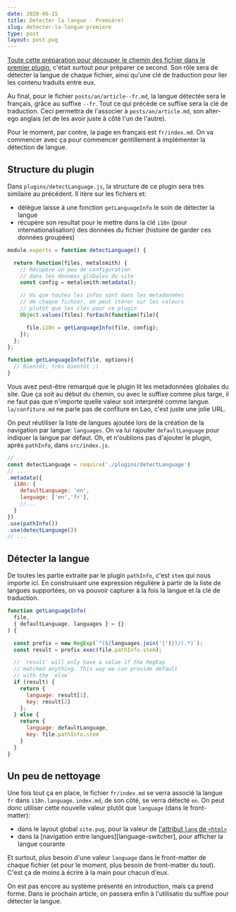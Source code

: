 ```yaml
---
date: 2020-06-15
title: Detecter la langue - Première!
slug: detecter-la-langue-premiere
type: post
layout: post.pug
---
```

[Toute cette préparation pour découper le chemin des fichier dans le premier plugin][previous-article], c'était surtout pour préparer ce second. Son rôle sera de détecter la langue de chaque fichier, ainsi qu'une clé de traduction pour lier les contenu traduits entre eux.

Au final, pour le fichier `posts/an/article--fr.md`, la langue détectée sera le français, grâce au suffixe `--fr`. Tout ce qui précède ce suffixe sera la clé de traduction. Ceci permettra de l'associer à `posts/an/article.md`, son alter-ego anglais (et de les avoir juste à côté l'un de l'autre).

Pour le moment, par contre, la page en français est `fr/index.md`. On va commencer avec ça pour commencer gentillement à implémenter la détection de langue.

Structure du plugin
---

Dans `plugins/detectLanguage.js`, la structure de ce plugin sera très similaire au précédent. Il itère sur les fichiers et:

- délègue laisse à une fonction `getLanguageInfo` le soin de détecter la langue
- récupère son resultat pour le mettre dans la clé `i18n` (pour internationalisation) des données du fichier (histoire de garder ces données groupées)

```js
module.exports = function detectLanguage() {

  return function(files, metalsmith) {
    // Récupère un peu de configuration
    // dans les données globales du site
    const config = metalsmith.metadata();

    // Vu que toutes les infos sont dans les metadonnées
    // de chaque fichier, on peut itérer sur les valeurs
    // plutôt que les clés pour ce plugin
    Object.values(files).forEach(function(file){

      file.i18n = getLanguageInfo(file, config);
    });
  };
};

function getLanguageInfo(file, options){
  // Bientôt, très bientôt ;)
}
```

Vous avez peut-être remarqué que le plugin lit les metadonnées globales du site. Que ça soit au début du chemin, ou avec le suffixe comme plus targe, il ne faut pas que n'importe quelle valeur soit interprété comme langue. `la/confiture.md` ne parle pas de confiture en Lao, c'est juste une jolie URL.

On peut réutiliser la liste de langues ajoutée lors de la création de la navigation par langue: `languages`. On va lui rajouter `defaultLanguage` pour indiquer la langue par défaut. Oh, et n'oublions pas d'ajouter le plugin, après `pathInfo`, dans `src/index.js`.

```js
// ...
const detectLanguage = require('./plugins/detectLanguage')
// ...
.metadata({
  i18n: {
    defaultLanguage: 'en',
    language: ['en','fr'],
    //...
  }
})
.use(pathInfo())
.use(detectLanguage())
// ...
```

Détecter la langue
---

De toutes les partie extraite par le plugin `pathInfo`, c'est `stem` qui nous importe ici. En construisant une expression régulière à partir de la liste de langues supportées, on va pouvoir capturer à la fois la langue et la clé de traduction.

```js
function getLanguageInfo(
  file,
  { defaultLanguage, languages } = {}
) {

  const prefix = new RegExp(`^(${languages.join('|')})/(.*)`);
  const result = prefix.exec(file.pathInfo.stem);

  // `result` will only have a value if the RegExp
  // matched anything. This way we can provide default
  // with the `else`
  if (result) {
    return {
      language: result[1],
      key: result[2]
    };
  } else {
    return {
      language: defaultLanguage,
      key: file.pathInfo.stem
    }
  }
}
```

Un peu de nettoyage
---

Une fois tout ça en place, le fichier `fr/index.md` se verra associé la langue `fr` dans `i18n.language`. `index.md`, de son côté, se verra détecté `en`. On peut donc utiliser cette nouvelle valeur plutôt que `language` (dans le front-matter):

- dans le layout global `site.pug`, pour la valeur de [l'attribut `lang` de `<html>`][first-step-i18n]
- dans la [navigation entre langues][language-switcher], pour afficher la langue courante

Et surtout, plus besoin d'une valeur `language` dans le front-matter de chaque fichier (et pour le moment, plus besoin de front-matter du tout). C'est ça de moins à écrire à la main pour chacun d'eux.

On est pas encore au système présenté en introduction, mais ça prend forme. Dans le prochain article, on passera enfin à l'utilisatio du suffixe pour détecter la langue.

[previous-article]: ../disecter-le-chemin-des-fichiers/
[first-step-i18n]: ../premiers-pas-vers-l-internationalisation/
[langage-switcher]: ../passer-d-une-langue-a-l-autre/
